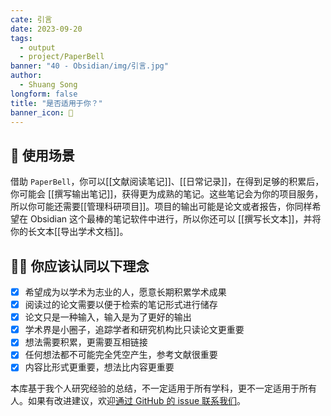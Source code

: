 ```yaml
---
cate: 引言
date: 2023-09-20
tags:
  - output
  - project/PaperBell
banner: "40 - Obsidian/img/引言.jpg"
author:
  - Shuang Song
longform: false
title: "是否适用于你？"
banner_icon: 🤔
---
```


## 🧪 使用场景

借助 `PaperBell`，你可以[[文献阅读笔记]]、[[日常记录]]，在得到足够的积累后，你可能会 [[撰写输出笔记]]，获得更为成熟的笔记。这些笔记会为你的项目服务，所以你可能还需要[[管理科研项目]]。项目的输出可能是论文或者报告，你同样希望在 Obsidian 这个最棒的笔记软件中进行，所以你还可以 [[撰写长文本]]，并将你的长文本[[导出学术文档]]。

## 🧑‍🎓 你应该认同以下理念

- [x] 希望成为以学术为志业的人，愿意长期积累学术成果
- [x] 阅读过的论文需要以便于检索的笔记形式进行储存
- [x] 论文只是一种输入，输入是为了更好的输出
- [x] 学术界是小圈子，追踪学者和研究机构比只读论文更重要
- [x] 想法需要积累，更需要互相链接
- [x] 任何想法都不可能完全凭空产生，参考文献很重要
- [x] 内容比形式更重要，想法比内容更重要

本库基于我个人研究经验的总结，不一定适用于所有学科，更不一定适用于所有人。如果有改进建议，欢迎[通过 GitHub 的 issue 联系我们](https://github.com/PaperBell-Org/Obsidian-PaperBell/issues)。
